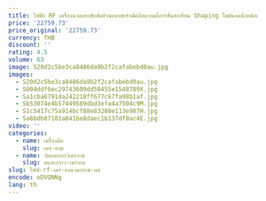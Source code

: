 ```yaml
---
title: ไฟฟ้า RF เครื่องนวดกระชับสัดส่วนแบบชาร์จมือถือความถี่การสั่นสะเทือน Shaping ไขมันลดน้ําหนักเครื่อง
price: '22759.73'
price_original: '22759.73'
currency: THB
discount: ''
rating: 4.5
volume: 63
image: S20d2c5be3ca8486da9b2f2cafabebd0au.jpg
images:
  - S20d2c5be3ca8486da9b2f2cafabebd0au.jpg
  - S004ddf6ec29743609dd50455e1548789X.jpg
  - Sa1cba6791da242218ff677c67fa98b1af.jpg
  - Sb53074e4b57449589dbd3efa4a7504c9M.jpg
  - S1c5417c75a914bcf88e83280e113e987H.jpg
  - Sa6bdb87102a841be8daec1b137df0ac4E.jpg
video: ''
categories:
  - name: เครื่องมือ
    slug: เคร-องม
  - name: วัดและการวิเคราะห์
    slug: ดและการว-เคราะห
slug: ไฟฟ-rf-เคร-องนวดกระช-บส
encode: oDVQNNg
lang: th
---
```

  